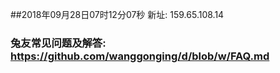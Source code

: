 ##2018年09月28日07时12分07秒 新址: 159.65.108.14
### 兔友常见问题及解答: https://github.com/wanggonging/d/blob/w/FAQ.md
